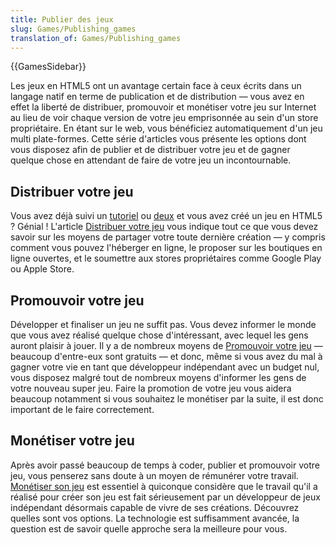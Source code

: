 ```yaml
---
title: Publier des jeux
slug: Games/Publishing_games
translation_of: Games/Publishing_games
---
```


{{GamesSidebar}}

Les jeux en HTML5 ont un avantage certain face à ceux écrits dans un langage natif en terme de publication et de distribution — vous avez en effet la liberté de distribuer, promouvoir et monétiser votre jeu sur Internet au lieu de voir chaque version de votre jeu emprisonnée au sein d'un store propriétaire. En étant sur le web, vous bénéficiez automatiquement d'un jeu multi plate-formes. Cette série d'articles vous présente les options dont vous disposez afin de publier et de distribuer votre jeu et de gagner quelque chose en attendant de faire de votre jeu un incontournable.

## Distribuer votre jeu

Vous avez déjà suivi un [tutoriel](/fr/docs/Games/Workflows/2D_Breakout_game_pure_JavaScript) ou [deux](/fr/docs/Games/Workflows/2D_Breakout_game_Phaser) et vous avez créé un jeu en HTML5 ? Génial ! L'article [Distribuer votre jeu](/fr/docs/Games/Publishing_games/Game_distribution) vous indique tout ce que vous devez savoir sur les moyens de partager votre toute dernière création — y compris comment vous pouvez l'héberger en ligne, le proposer sur les boutiques en ligne ouvertes, et le soumettre aux stores propriétaires comme Google Play ou Apple Store.

## Promouvoir votre jeu

Développer et finaliser un jeu ne suffit pas. Vous devez informer le monde que vous avez réalisé quelque chose d'intéressant, avec lequel les gens auront plaisir à jouer. Il y a de nombreux moyens de [Promouvoir votre jeu](/fr/docs/Games/Publishing_games/Game_promotion) — beaucoup d'entre-eux sont gratuits — et donc, même si vous avez du mal à gagner votre vie en tant que développeur indépendant avec un budget nul, vous disposez malgré tout de nombreux moyens d'informer les gens de votre nouveau super jeu. Faire la promotion de votre jeu vous aidera beaucoup notamment si vous souhaitez le monétiser par la suite, il est donc important de le faire correctement.

## Monétiser votre jeu

Après avoir passé beaucoup de temps à coder, publier et promouvoir votre jeu, vous penserez sans doute à un moyen de rémunérer votre travail. [Monétiser son jeu](/fr/docs/Games/Publishing_games/Game_monetization) est essentiel à quiconque considère que le travail qu'il a réalisé pour créer son jeu est fait sérieusement par un développeur de jeux indépendant désormais capable de vivre de ses créations. Découvrez quelles sont vos options. La technologie est suffisamment avancée, la question est de savoir quelle approche sera la meilleure pour vous.
